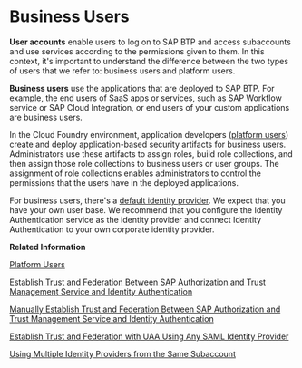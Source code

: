 <!-- loio3a3f0e1eca5f4962bc7ff436424cc048 -->

# Business Users

**User accounts** enable users to log on to SAP BTP and access subaccounts and use services according to the permissions given to them. In this context, it's important to understand the difference between the two types of users that we refer to: business users and platform users.

**Business users** use the applications that are deployed to SAP BTP. For example, the end users of SaaS apps or services, such as SAP Workflow service or SAP Cloud Integration, or end users of your custom applications are business users.

In the Cloud Foundry environment, application developers \([platform users](platform-users-9e5e635.md)\) create and deploy application-based security artifacts for business users. Administrators use these artifacts to assign roles, build role collections, and then assign those role collections to business users or user groups. The assignment of role collections enables administrators to control the permissions that the users have in the deployed applications.

For business users, there's a [default identity provider](default-identity-provider-d6a8db7.md). We expect that you have your own user base. We recommend that you configure the Identity Authentication service as the identity provider and connect Identity Authentication to your own corporate identity provider.

**Related Information**  


[Platform Users](platform-users-9e5e635.md "User accounts enable users to log on to SAP BTP and access subaccounts and use services according to the permissions given to them. In this context, it's important to understand the difference between the two types of users that we refer to: Platform users and business users.")

[Establish Trust and Federation Between SAP Authorization and Trust Management Service and Identity Authentication](establish-trust-and-federation-between-sap-authorization-and-trust-management-service-a-161f8f0.md "Use your SAP Cloud Identity Services - Identity Authentication tenant as an identity provider or a proxy to your own identity provider hosting your business users. This method avoids the upload and download of SAML meta data by using Open ID Connect (OIDC) to establish trust.")

[Manually Establish Trust and Federation Between SAP Authorization and Trust Management Service and Identity Authentication](manually-establish-trust-and-federation-between-sap-authorization-and-trust-management-7c6aa87.md#loio7c6aa87459764b179aeccadccd4f91f3 "Use your SAP Cloud Identity Services - Identity Authentication tenant as an identity provider or a proxy to your own identity provider hosting your business users. Exchange SAML metadata to establish trust with the Identity Authentication tenant and then register your subaccount with the tenant. To complete federation, maintain the federation attributes of the user groups.")

[Establish Trust and Federation with UAA Using Any SAML Identity Provider](establish-trust-and-federation-with-uaa-using-any-saml-identity-provider-2ce3938.md#loio2ce3938c66d94479848bff3090999027 "To establish trust, configure the trust configuration of the SAML 2.0 identity provider in your subaccount using the SAP BTP cockpit. Next, register your subaccount in User Account and Authentication service using the administration console of your SAML 2.0 identity provider. To complete federation, maintain the federation attributes of the SAML 2.0 user groups. This makes sure that you can assign authorizations to user groups.")

[Using Multiple Identity Providers from the Same Subaccount](using-multiple-identity-providers-from-the-same-subaccount-b8c0aac.md "You need to use multiple identity providers for different groups of business users. You want to guide business users to the right identity provider for logon.")

